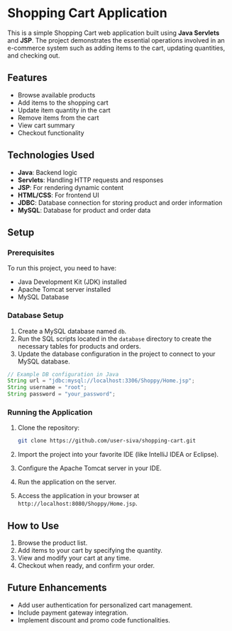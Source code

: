 
# Shopping Cart Application

This is a simple Shopping Cart web application built using **Java Servlets** and **JSP**. The project demonstrates the essential operations involved in an e-commerce system such as adding items to the cart, updating quantities, and checking out.

## Features

- Browse available products
- Add items to the shopping cart
- Update item quantity in the cart
- Remove items from the cart
- View cart summary
- Checkout functionality

## Technologies Used

- **Java**: Backend logic
- **Servlets**: Handling HTTP requests and responses
- **JSP**: For rendering dynamic content
- **HTML/CSS**: For frontend UI
- **JDBC**: Database connection for storing product and order information
- **MySQL**: Database for product and order data

## Setup

### Prerequisites

To run this project, you need to have:

- Java Development Kit (JDK) installed
- Apache Tomcat server installed
- MySQL Database

### Database Setup

1. Create a MySQL database named `db`.
2. Run the SQL scripts located in the `database` directory to create the necessary tables for products and orders.
3. Update the database configuration in the project to connect to your MySQL database.

```java
// Example DB configuration in Java
String url = "jdbc:mysql://localhost:3306/Shoppy/Home.jsp";
String username = "root";
String password = "your_password";
```

### Running the Application

1. Clone the repository:

   ```bash
   git clone https://github.com/user-siva/shopping-cart.git
   ```

2. Import the project into your favorite IDE (like IntelliJ IDEA or Eclipse).
3. Configure the Apache Tomcat server in your IDE.
4. Run the application on the server.
5. Access the application in your browser at `http://localhost:8080/Shoppy/Home.jsp`.

## How to Use

1. Browse the product list.
2. Add items to your cart by specifying the quantity.
3. View and modify your cart at any time.
4. Checkout when ready, and confirm your order.

## Future Enhancements

- Add user authentication for personalized cart management.
- Include payment gateway integration.
- Implement discount and promo code functionalities.

